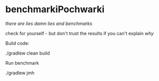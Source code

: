 # benchmarkiPochwarki

*there are lies damn lies and benchmarks*

check for yourself - but don't trust the results if you can't explain *why*

Build code:

./gradlew clean build


Run benchmark

./gradlew jmh
